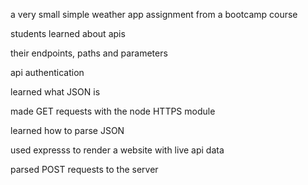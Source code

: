 a very small simple weather app assignment from a bootcamp course

students learned about apis

their endpoints, paths and parameters

api authentication 

learned what JSON is 

made GET requests with the node HTTPS module

learned how to parse JSON

used expresss to render a website with live api data 

parsed POST requests to the server

